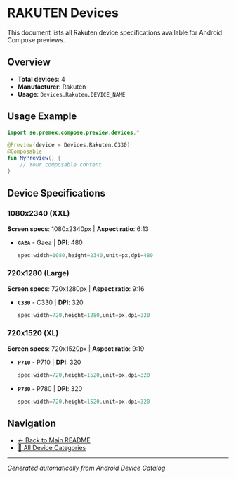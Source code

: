 # RAKUTEN Devices

This document lists all Rakuten device specifications available for Android Compose previews.

## Overview

- **Total devices**: 4
- **Manufacturer**: Rakuten
- **Usage**: `Devices.Rakuten.DEVICE_NAME`

## Usage Example

```kotlin
import se.premex.compose.preview.devices.*

@Preview(device = Devices.Rakuten.C330)
@Composable
fun MyPreview() {
    // Your composable content
}
```

## Device Specifications

### 1080x2340 (XXL)

**Screen specs**: 1080x2340px | **Aspect ratio**: 6:13

- **`GAEA`** - Gaea | **DPI**: 480
  ```kotlin
  spec:width=1080,height=2340,unit=px,dpi=480
  ```

### 720x1280 (Large)

**Screen specs**: 720x1280px | **Aspect ratio**: 9:16

- **`C330`** - C330 | **DPI**: 320
  ```kotlin
  spec:width=720,height=1280,unit=px,dpi=320
  ```

### 720x1520 (XL)

**Screen specs**: 720x1520px | **Aspect ratio**: 9:19

- **`P710`** - P710 | **DPI**: 320
  ```kotlin
  spec:width=720,height=1520,unit=px,dpi=320
  ```

- **`P780`** - P780 | **DPI**: 320
  ```kotlin
  spec:width=720,height=1520,unit=px,dpi=320
  ```

## Navigation

- [← Back to Main README](../../README.md)
- [📱 All Device Categories](../README.md)

---
*Generated automatically from Android Device Catalog*

